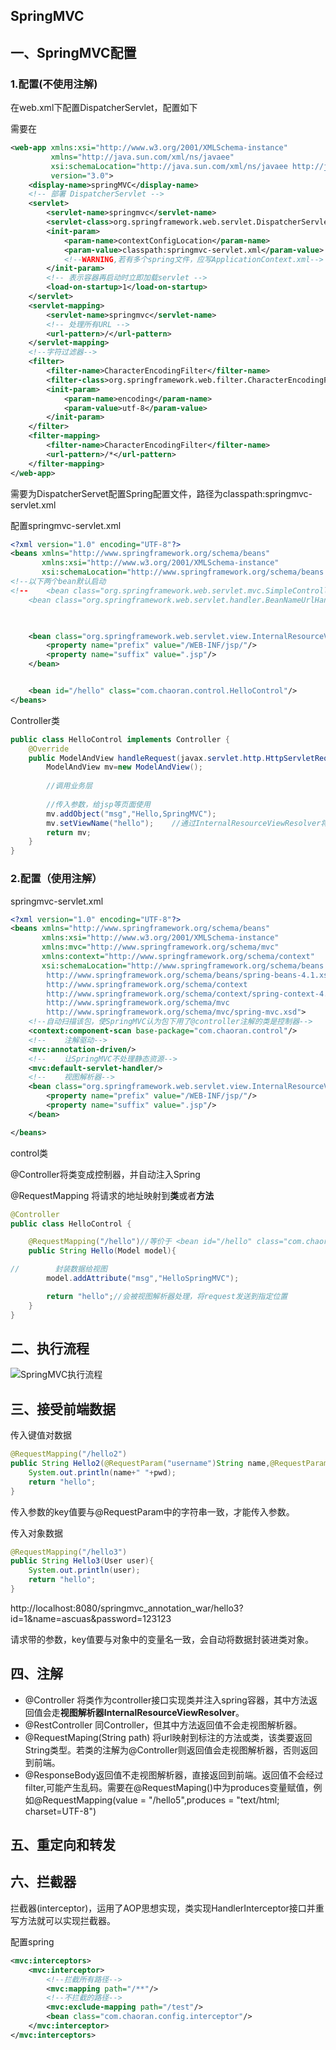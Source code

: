 ## SpringMVC

## 一、SpringMVC配置

### 1.配置(不使用注解)

在web.xml下配置DispatcherServlet，配置如下

需要在

```xml
<web-app xmlns:xsi="http://www.w3.org/2001/XMLSchema-instance"
         xmlns="http://java.sun.com/xml/ns/javaee" 
         xsi:schemaLocation="http://java.sun.com/xml/ns/javaee http://java.sun.com/xml/ns/javaee/web-app_3_0.xsd"
         version="3.0">
    <display-name>springMVC</display-name>
    <!-- 部署 DispatcherServlet -->
    <servlet>
        <servlet-name>springmvc</servlet-name>
        <servlet-class>org.springframework.web.servlet.DispatcherServlet</servlet-class>
        <init-param>
            <param-name>contextConfigLocation</param-name>
            <param-value>classpath:springmvc-servlet.xml</param-value>
            <!--WARNING,若有多个spring文件，应写ApplicationContext.xml-->
        </init-param>
        <!-- 表示容器再启动时立即加载servlet -->
        <load-on-startup>1</load-on-startup>
    </servlet>
    <servlet-mapping>
        <servlet-name>springmvc</servlet-name>
        <!-- 处理所有URL -->
        <url-pattern>/</url-pattern>
    </servlet-mapping>
    <!--字符过滤器-->
    <filter>
        <filter-name>CharacterEncodingFilter</filter-name>
        <filter-class>org.springframework.web.filter.CharacterEncodingFilter</filter-class>
        <init-param>
            <param-name>encoding</param-name>
            <param-value>utf-8</param-value>
        </init-param>
    </filter>
    <filter-mapping>
        <filter-name>CharacterEncodingFilter</filter-name>
        <url-pattern>/*</url-pattern>
    </filter-mapping>
</web-app>
```

需要为DispatcherServet配置Spring配置文件，路径为classpath:springmvc-servlet.xml



配置springmvc-servlet.xml

```xml
<?xml version="1.0" encoding="UTF-8"?>
<beans xmlns="http://www.springframework.org/schema/beans"
       xmlns:xsi="http://www.w3.org/2001/XMLSchema-instance"
       xsi:schemaLocation="http://www.springframework.org/schema/beans http://www.springframework.org/schema/beans/spring-beans.xsd">
<!--以下两个bean默认启动
<!--    <bean class="org.springframework.web.servlet.mvc.SimpleControllerHandlerAdapter"/>
    <bean class="org.springframework.web.servlet.handler.BeanNameUrlHandlerMapping"/>-->


	
    <bean class="org.springframework.web.servlet.view.InternalResourceViewResolver" id="internalResourceViewResolver">
        <property name="prefix" value="/WEB-INF/jsp/"/>
        <property name="suffix" value=".jsp"/>
    </bean>


    <bean id="/hello" class="com.chaoran.control.HelloControl"/>
</beans>
```



Controller类

```java
public class HelloControl implements Controller {
    @Override
    public ModelAndView handleRequest(javax.servlet.http.HttpServletRequest request, javax.servlet.http.HttpServletResponse response) throws Exception {
        ModelAndView mv=new ModelAndView();
        
        //调用业务层
        
        //传入参数，给jsp等页面使用
        mv.addObject("msg","Hello,SpringMVC");
        mv.setViewName("hello");	//通过InternalResourceViewResolver将hello指向/WEB-INF/jsp/hello.jsp
        return mv;
    }
}
```

### 2.配置（使用注解）

springmvc-servlet.xml

```xml
<?xml version="1.0" encoding="UTF-8"?>
<beans xmlns="http://www.springframework.org/schema/beans"
       xmlns:xsi="http://www.w3.org/2001/XMLSchema-instance"
       xmlns:mvc="http://www.springframework.org/schema/mvc"
       xmlns:context="http://www.springframework.org/schema/context"
       xsi:schemaLocation="http://www.springframework.org/schema/beans
        http://www.springframework.org/schema/beans/spring-beans-4.1.xsd
        http://www.springframework.org/schema/context
        http://www.springframework.org/schema/context/spring-context-4.1.xsd
        http://www.springframework.org/schema/mvc
        http://www.springframework.org/schema/mvc/spring-mvc.xsd">
    <!--自动扫描该包，使SpringMVC认为包下用了@controller注解的类是控制器-->
    <context:component-scan base-package="com.chaoran.control"/>
    <!--    注解驱动-->
    <mvc:annotation-driven/>
    <!--    让SpringMVC不处理静态资源-->
    <mvc:default-servlet-handler/>
    <!--    视图解析器-->
    <bean class="org.springframework.web.servlet.view.InternalResourceViewResolver" id="internalResourceViewResolver">
        <property name="prefix" value="/WEB-INF/jsp/"/>
        <property name="suffix" value=".jsp"/>
    </bean>

</beans>
```



control类

@Controller将类变成控制器，并自动注入Spring

@RequestMapping 将请求的地址映射到**类**或者**方法**

```java
@Controller
public class HelloControl {

    @RequestMapping("/hello")//等价于 <bean id="/hello" class="com.chaoran.control.HelloControl"/>
    public String Hello(Model model){

//        封装数据给视图
        model.addAttribute("msg","HelloSpringMVC");

        return "hello";//会被视图解析器处理，将request发送到指定位置
    }
}
```



## 二、执行流程

![SpringMVC执行流程](https://gitee.com/hu-chaoran/typora-upload-images/raw/master//images/image-20211029160711505.png)

## 三、接受前端数据

传入键值对数据

```java
@RequestMapping("/hello2")
public String Hello2(@RequestParam("username")String name,@RequestParam("password") String pwd){
    System.out.println(name+" "+pwd);
    return "hello";
}
```

传入参数的key值要与@RequestParam中的字符串一致，才能传入参数。



传入对象数据

```java
@RequestMapping("/hello3")
public String Hello3(User user){
    System.out.println(user);
    return "hello";
}
```

http://localhost:8080/springmvc_annotation_war/hello3?id=1&name=ascuas&password=123123

请求带的参数，key值要与对象中的变量名一致，会自动将数据封装进类对象。



## 四、注解

* @Controller 将类作为controller接口实现类并注入spring容器，其中方法返回值会走**视图解析器InternalResourceViewResolver**。
* @RestController 同Controller，但其中方法返回值不会走视图解析器。
* @RequestMaping(String path) 将url映射到标注的方法或类，该类要返回String类型。若类的注解为@Controller则返回值会走视图解析器，否则返回到前端。
* @ResponseBody返回值不走视图解析器，直接返回到前端。返回值不会经过filter,可能产生乱码。需要在@RequestMaping()中为produces变量赋值，例如@RequestMapping(value = "/hello5",produces = "text/html; charset=UTF-8")

## 五、重定向和转发

## 六、拦截器

拦截器(interceptor)，运用了AOP思想实现，类实现HandlerInterceptor接口并重写方法就可以实现拦截器。

配置spring

```xml
<mvc:interceptors>
    <mvc:interceptor>
        <!--拦截所有路径-->
        <mvc:mapping path="/**"/>
        <!--不拦截的路径-->
        <mvc:exclude-mapping path="/test"/>
        <bean class="com.chaoran.config.interceptor"/>
    </mvc:interceptor>
</mvc:interceptors>
```



